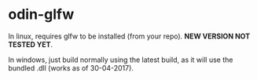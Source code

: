 # odin-glfw

In linux, requires glfw to be installed (from your repo). **NEW VERSION NOT TESTED YET**.

In windows, just build normally using the latest build, as it will use the bundled .dll (works as of 30-04-2017).

